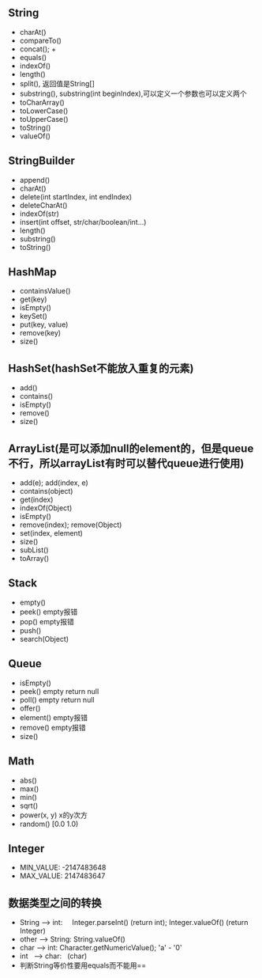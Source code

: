 String
----
* charAt()
* compareTo()
* concat(); +
* equals()
* indexOf()
* length()
* split(), 返回值是String[]
* substring(), substring(int beginIndex),可以定义一个参数也可以定义两个
* toCharArray()
* toLowerCase()
* toUpperCase()
* toString()
* valueOf()

StringBuilder
----
* append()
* charAt()
* delete(int startIndex, int endIndex)
* deleteCharAt()
* indexOf(str)
* insert(int offset, str/char/boolean/int...)
* length()
* substring()
* toString()

HashMap
----
* containsValue()
* get(key)
* isEmpty()
* keySet()
* put(key, value)
* remove(key)
* size()

HashSet(hashSet不能放入重复的元素)
----
* add()
* contains()
* isEmpty()
* remove()
* size()

ArrayList(是可以添加null的element的，但是queue不行，所以arrayList有时可以替代queue进行使用)
----
* add(e); add(index, e)
* contains(object)
* get(index)
* indexOf(Object)
* isEmpty()
* remove(index); remove(Object)
* set(index, element)
* size()
* subList()
* toArray()

Stack
----
* empty()
* peek()  empty报错
* pop() empty报错
* push()
* search(Object)

Queue
----
* isEmpty()
* peek()  empty return null
* poll() empty return null
* offer()
* element() empty报错
* remove() empty报错
* size()

Math
----
* abs()
* max()
* min()
* sqrt()
* power(x, y) x的y次方
* random() [0.0 1.0)

Integer
----
* MIN_VALUE: -2147483648
* MAX_VALUE: 2147483647

数据类型之间的转换
----
* String --> int:     Integer.parseInt() (return int); Integer.valueOf() (return Integer)
* other  --> String:  String.valueOf()
* char   --> int:     Character.getNumericValue(); 'a' - '0'
* int    --> char:    (char)
* 判断String等价性要用equals而不能用==

